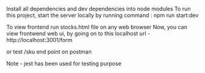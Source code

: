 Install all dependencies and dev dependencies into node modules
To run this project, start the server locally by running command : 
npm run start:dev 

To view frontend run stocks.html file on any web browser
Now, you can view frontwend web ui, by going on to this localhost url -
http://localhost:3001/form

or test /sku end point on postman

Note -
jest has been used for testing purpose